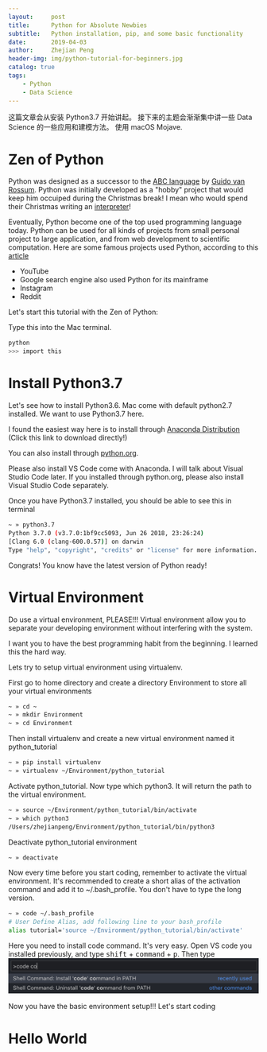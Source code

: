 ```yaml
---
layout:     post
title:      Python for Absolute Newbies
subtitle:   Python installation, pip, and some basic functionality
date:       2019-04-03
author:     Zhejian Peng
header-img: img/python-tutorial-for-beginners.jpg
catalog: true
tags:
    - Python
    - Data Science
---
```

这篇文章会从安装 Python3.7 开始讲起。
接下来的主题会渐渐集中讲一些 Data Science 的一些应用和建模方法。
使用 macOS Mojave.

# Zen of Python

Python was designed as a successor to the [ABC language](https://en.wikipedia.org/wiki/ABC_(programming_language)) by
[Guido van Rossum](https://en.wikipedia.org/wiki/Guido_van_Rossum). 
Python was initially developed as a "hobby" project that would keep him occuiped during the Christmas break! I mean who would spend their Christmas writing an [interpreter](https://en.wikipedia.org/wiki/Interpreter_(computing))!

Eventually, Python become one of the top used programming language today. Python can be used for all kinds of projects from small personal project to large application, and from web development to scientific computation. Here are some famous projects used Python, according to this [article](https://www.hartmannsoftware.com/Blog/Articles_from_Software_Fans/Most-Famous-Software-Programs-Written-in-Python)

- YouTube
- Google search engine also used Python for its mainframe
- Instagram
- Reddit

Let's start this tutorial with the Zen of Python:

Type this into the Mac terminal.

```bash
python
>>> import this
```

# Install Python3.7

Let's see how to install Python3.6. Mac come with default python2.7 installed. We want to use Python3.7 here.

I found the easiest way here is to install through [Anaconda Distribution](https://repo.anaconda.com/archive/Anaconda3-2018.12-MacOSX-x86_64.pkg) (Click this link to download directly!)

You can also install through [python.org](https://www.python.org/). 

Please also install VS Code come with Anaconda. I will talk about Visual Studio Code later.
If you installed through python.org, please also install Visual Studio Code separately.

Once you have Python3.7 installed, you should be able to see this in terminal
```bash
~ » python3.7
Python 3.7.0 (v3.7.0:1bf9cc5093, Jun 26 2018, 23:26:24)
[Clang 6.0 (clang-600.0.57)] on darwin
Type "help", "copyright", "credits" or "license" for more information.
```

Congrats! You know have the latest version of Python ready!

# Virtual Environment

Do use a virtual environment, PLEASE!!! Virtual environment allow you to separate your developing environment without interfering with the system. 

I want you to have the best programming habit from the beginning. I learned this the hard way.

Lets try to setup virtual environment using virtualenv.

First go to home directory and create a directory Environment to store all your virtual environments
```bash
~ » cd ~
~ » mkdir Environment
~ » cd Environment
```

Then install virtualenv and create a new virtual environment named it python_tutorial

```bash
~ » pip install virtualenv
~ » virtualenv ~/Environment/python_tutorial
```

Activate python_tutorial. Now type which python3. It will return the path to the virtual environment.

```bash
~ » source ~/Environment/python_tutorial/bin/activate
~ » which python3
/Users/zhejianpeng/Environment/python_tutorial/bin/python3
```

Deactivate python_tutorial environment

```bash
~ » deactivate
```

Now every time before you start coding, remember to activate the virtual environment. It's recommended to create a short alias of the activation command and add it to ~/.bash_profile. You don't have to type the long version.

```bash
~ » code ~/.bash_profile
# User Define Alias, add following line to your bash_profile
alias tutorial='source ~/Environment/python_tutorial/bin/activate'
``` 

Here you need to install code command. It's very easy. Open VS code you installed previously, and type <kbd>shift</kbd> + <kbd>command</kbd> + <kbd>p</kbd>. Then type ![this](https://raw.githubusercontent.com/JazzikPeng/jazzikpeng.github.io/master/img/Python_for_Absolute_Newbies/code.jpg)

Now you have the basic environment setup!!! Let's start coding

# Hello World

